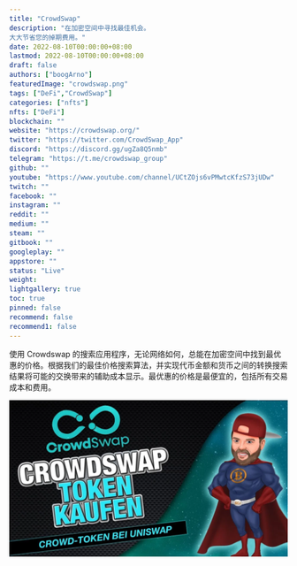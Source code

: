 ```yaml
---
title: "CrowdSwap"
description: "在加密空间中寻找最佳机会。
大大节省您的掉期费用。"
date: 2022-08-10T00:00:00+08:00
lastmod: 2022-08-10T00:00:00+08:00
draft: false
authors: ["boogArno"]
featuredImage: "crowdswap.png"
tags: ["DeFi","CrowdSwap"]
categories: ["nfts"]
nfts: ["DeFi"]
blockchain: ""
website: "https://crowdswap.org/"
twitter: "https://twitter.com/CrowdSwap_App"
discord: "https://discord.gg/ugZa8Q5nmb"
telegram: "https://t.me/crowdswap_group"
github: ""
youtube: "https://www.youtube.com/channel/UCtZOjs6vPMwtcKfzS73jUDw"
twitch: ""
facebook: ""
instagram: ""
reddit: ""
medium: ""
steam: ""
gitbook: ""
googleplay: ""
appstore: ""
status: "Live"
weight: 
lightgallery: true
toc: true
pinned: false
recommend: false
recommend1: false
---
```

<p>使用 Crowdswap 的搜索应用程序，无论网络如何，总能在加密空间中找到最优惠的价格。根据我们的最佳价格搜索算法，并实现代币金额和货币之间的转换搜索结果将可能的交换带来的辅助成本显示。最优惠的价格是最便宜的，包括所有交易成本和费用。</p>

![CrowdSwap-hier-kauf-ich-den-Token-auf-Uniswap](CrowdSwap-hier-kauf-ich-den-Token-auf-Uniswap.webp)
